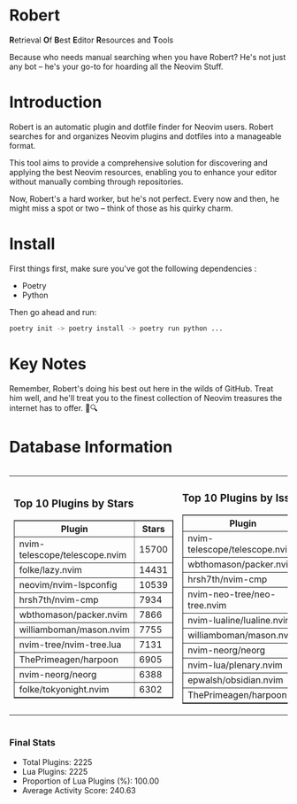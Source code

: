 # Robert

**R**etrieval
**O**f
**B**est
**E**ditor
**R**esources and
**T**ools

Because who needs manual searching when you have Robert?
He's not just any bot – he's your go-to for hoarding all the Neovim Stuff.

# Introduction
Robert is an automatic plugin and dotfile finder for Neovim users. Robert searches for and organizes Neovim plugins and dotfiles into a manageable format.

This tool aims to provide a comprehensive solution for discovering and applying the best Neovim resources, enabling you to enhance your editor without manually combing through repositories.

Now, Robert's a hard worker, but he's not perfect. Every now and then, he might miss a spot or two – think of those as his quirky charm. 

# Install
 First things first, make sure you've got the following dependencies :
  - Poetry 
  - Python 

Then go ahead and run:

```bash
poetry init -> poetry install -> poetry run python ...
```
# Key Notes

Remember, Robert's doing his best out here in the wilds of GitHub. Treat him well, and he'll treat you to the finest collection of Neovim treasures the internet has to offer. 🎩🔍


# Database Information

<div style='display:flex;flex-direction:row;justify-content:space-between;'><table><tr><td><h3>Top 10 Plugins by Stars</h3><table border="1"><tr><th>Plugin</th><th>Stars</th></tr><tr><td>nvim-telescope/telescope.nvim</td><td>15700</td></tr><tr><td>folke/lazy.nvim</td><td>14431</td></tr><tr><td>neovim/nvim-lspconfig</td><td>10539</td></tr><tr><td>hrsh7th/nvim-cmp</td><td>7934</td></tr><tr><td>wbthomason/packer.nvim</td><td>7866</td></tr><tr><td>williamboman/mason.nvim</td><td>7755</td></tr><tr><td>nvim-tree/nvim-tree.lua</td><td>7131</td></tr><tr><td>ThePrimeagen/harpoon</td><td>6905</td></tr><tr><td>nvim-neorg/neorg</td><td>6388</td></tr><tr><td>folke/tokyonight.nvim</td><td>6302</td></tr></table></td><td><h3>Top 10 Plugins by Issues</h3><table border="1"><tr><th>Plugin</th><th>Issues</th></tr><tr><td>nvim-telescope/telescope.nvim</td><td>357</td></tr><tr><td>wbthomason/packer.nvim</td><td>307</td></tr><tr><td>hrsh7th/nvim-cmp</td><td>281</td></tr><tr><td>nvim-neo-tree/neo-tree.nvim</td><td>233</td></tr><tr><td>nvim-lualine/lualine.nvim</td><td>223</td></tr><tr><td>williamboman/mason.nvim</td><td>193</td></tr><tr><td>nvim-neorg/neorg</td><td>180</td></tr><tr><td>nvim-lua/plenary.nvim</td><td>144</td></tr><tr><td>epwalsh/obsidian.nvim</td><td>142</td></tr><tr><td>ThePrimeagen/harpoon</td><td>119</td></tr></table></td><td><h3>Top 10 Plugins by Forks</h3><table border="1"><tr><th>Plugin</th><th>Forks</th></tr><tr><td>neovim/nvim-lspconfig</td><td>2070</td></tr><tr><td>nvim-telescope/telescope.nvim</td><td>830</td></tr><tr><td>nvim-tree/nvim-tree.lua</td><td>609</td></tr><tr><td>nvim-lualine/lualine.nvim</td><td>464</td></tr><tr><td>folke/tokyonight.nvim</td><td>419</td></tr><tr><td>hrsh7th/nvim-cmp</td><td>397</td></tr><tr><td>ThePrimeagen/harpoon</td><td>371</td></tr><tr><td>folke/lazy.nvim</td><td>347</td></tr><tr><td>jackMort/ChatGPT.nvim</td><td>311</td></tr><tr><td>nvim-lua/plenary.nvim</td><td>286</td></tr></table></td></tr></table></div>

### Final Stats
- Total Plugins: 2225
- Lua Plugins: 2225
- Proportion of Lua Plugins (%): 100.00
- Average Activity Score: 240.63
